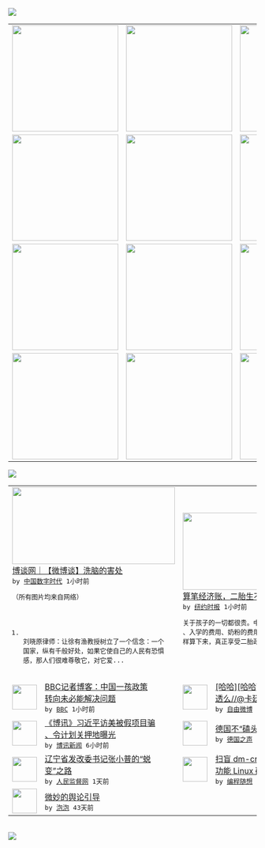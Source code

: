 

<a href="https://github.com/greatfire/z/raw/master/FreeBrowser.apk"><img src="https://raw.githubusercontent.com/greatfire/wiki/master/x/header.png" /></a><table><tr><td width="262" align="center" valign="center"><a href="https://github.com/greatfire/wiki/wiki/nyt" title="纽约时报中文网 国际纵览"><img src="https://raw.githubusercontent.com/greatfire/wiki/master/x/nyt_flag.png" width="215"/></a></td><td width="262" align="center" valign="center"><a href="https://github.com/greatfire/wiki/wiki/dw" title=""><img src="https://raw.githubusercontent.com/greatfire/wiki/master/x/dw_flag.png" width="215"/></a></td><td width="262" align="center" valign="center"><a href="https://github.com/greatfire/wiki/wiki/rmjd" title=""><img src="https://raw.githubusercontent.com/greatfire/wiki/master/x/rmjd_flag.png" width="215"/></a></td></tr><tr><td width="262" align="center" valign="center"><a href="https://github.com/paopaonetizen/website" title="泡泡 - 未经审查的互联网信息"><img src="https://raw.githubusercontent.com/greatfire/wiki/master/x/pp_flag.png" width="215"/></a></td><td width="262" align="center" valign="center"><a href="https://github.com/getlantern/mirror" title="以及自由微博和GreatFire.org官方中文论坛"><img src="https://raw.githubusercontent.com/greatfire/wiki/master/x/lantern_flag.png" width="215"/></a></td><td width="262" align="center" valign="center"><a href="https://github.com/cdtmirrors/m/" title=""><img src="https://raw.githubusercontent.com/greatfire/wiki/master/x/cdt_flag.png" width="215"/></a></td></tr><tr><td width="262" align="center" valign="center"><a href="https://github.com/program-think/blog" title="编程随想的博客"><img src="https://raw.githubusercontent.com/greatfire/wiki/master/x/pt_flag.png" width="215"/></a></td><td width="262" align="center" valign="center"><a href="https://github.com/greatfire/wiki/wiki/bbc" title=""><img src="https://raw.githubusercontent.com/greatfire/wiki/master/x/bbc_flag.png" width="215"/></a></td><td width="262" align="center" valign="center"><a href="https://github.com/freeweibo/s" title="自由微博 - 匿名和不受屏蔽的新浪微博搜索"><img src="https://raw.githubusercontent.com/greatfire/wiki/master/x/fw_flag.png" width="215"/></a></td></tr><tr><td width="262" align="center" valign="center"><a href="https://github.com/greatfire/wiki/wiki/google" title=""><img src="https://raw.githubusercontent.com/greatfire/wiki/master/x/google_flag.png" width="215"/></a></td><td width="262" align="center" valign="center"><a href="https://github.com/bxnews/boxun" title=""><img src="https://raw.githubusercontent.com/greatfire/wiki/master/x/bx_flag.png" width="215"/></a></td><td width="262" align="center" valign="center"><a href="https://github.com/greatfire/wiki/wiki/open-source" title="欢迎访问GreatFire.org开发者项目网站"><img src="https://raw.githubusercontent.com/greatfire/wiki/master/x/open-source_flag.png" width="215"/></a></td></tr></table><img src="https://raw.githubusercontent.com/greatfire/wiki/master/x/newsfeed text.png" /><table cols="4"><tr><td colspan="2" width="380"><a href="http://feedproxy.google.com/~r/chinadigitaltimes/IyPt/~3/BK1yHsbuDiE/"><img src="http://chinadigitaltimes.net/chinese/files/2015/10/btw11.jpg" width="330" height="156"/></a></br><a href="http://feedproxy.google.com/~r/chinadigitaltimes/IyPt/~3/BK1yHsbuDiE/">博谈网｜【微博谈】洗脑的害处</a></br><kbd> by <a href="http://chinadigitaltimes.net/chinese/">中国数字时代</a> 1小时前 </kbd></br><pre>（所有图片均来自网络）
  

  
1. <br/>刘晓原律师：让徐有渔教授树立了一个信念：一个<br/>国家，纵有千般好处，如果它使自己的人民有恐惧<br/>感，那人们很难尊敬它，对它爱...</pre></td><td colspan="2" width="380"><a href="https://d3qlz4p8smvoli.cloudfront.net/china/20151030/c30chinaprofile/"><img src="https://raw.githubusercontent.com/greatfire/wiki/master/x/nyt_logo_b.png" width="330" height="156"/></a></br><a href="https://d3qlz4p8smvoli.cloudfront.net/china/20151030/c30chinaprofile/">算笔经济账，二胎生不起</a></br><kbd> by <a href="http://m.cn.nytimes.com/">纽约时报</a> 1小时前 </kbd></br><pre>关于孩子的一切都很贵。中产阶级家庭要考虑入托<br/>、入学的费用、奶粉的费用、保姆的费用等等。这<br/>样算下来，真正享受二胎政策</pre></td></tr><tr><td><img src="http://a.files.bbci.co.uk/worldservice/live/assets/images/2015/10/30/151030053042_china_one_child_policy_144x81__nocredit.jpg" width="50" height="50"/></td><td width="280"><a href="http://www.bbc.com/zhongwen/simp/china/2015/10/151030_china_one_child_policy_review">BBC记者博客：中国一孩政策<br/>转向未必能解决问题</a></br><kbd> by <a href="http://www.bbc.co.uk/zhongwen/simp">BBC</a> 1小时前 </kbd></td><td><img src="https://raw.githubusercontent.com/greatfire/wiki/master/x/fw_logo.png" width="50" height="50"/></td><td width="280"><a href="https://freeweibo.com/weibo/3903616823601868">[哈哈][哈哈]话不要说辣么<br/>透么//@卡廷森林_j...</a></br><kbd> by <a href="https://freeweibo.com/">自由微博</a> 2小时前 </kbd></td></tr><tr><td><img src="http://www.boxun.com/news/images/2015/10/201510301250china1.jpg" width="50" height="50"/></td><td width="280"><a href="http://www.boxun.com/news/gb/china/2015/10/201510301250.shtml">《博讯》习近平访美被假项目骗<br/>、令计划关押地曝光</a></br><kbd> by <a href="http://www.boxun.com">博讯新闻</a> 6小时前 </kbd></td><td><img src="http://www.dw.com/image/0,,18813832_302,00.jpg" width="50" height="50"/></td><td width="280"><a href="http://dw.com/p/1Gwrq?maca=chi-GK-text-greatfire-all-chinese-15625-xml-mrss">德国不“磕头” 照样很重要</a></br><kbd> by <a href="http://dw.de">德国之声</a> 10小时前 </kbd></td></tr><tr><td><img src="http://www.rmjdw.com/uploads/allimg/151029/0Q95B362-0.jpg" width="50" height="50"/></td><td width="280"><a href="http://www.rmjdw.com//fanfuqianshao/20151029/15225.html">辽宁省发改委书记张小普的“蜕<br/>变”之路 </a></br><kbd> by <a href="http://www.rmjdw.com/">人民监督网</a> 1天前 </kbd></td><td><img src="https://raw.githubusercontent.com/greatfire/wiki/master/x/pt_logo.png" width="50" height="50"/></td><td width="280"><a href="http://feedproxy.google.com/~r/programthink/~3/k9TA0Sb7Q7o/dm-crypt-cryptsetup.html">扫盲 dm-crypt——多<br/>功能 Linux 磁盘...</a></br><kbd> by <a href="http://program-think.blogspot.com">编程随想</a> 3天前 </kbd></td></tr><tr><td><img src="https://raw.githubusercontent.com/greatfire/wiki/master/x/pp_logo.png" width="50" height="50"/></td><td width="280"><a href="https://pao-pao.net/article/626">微妙的舆论引导</a></br><kbd> by <a href="https://pao-pao.net">泡泡</a> 43天前 </kbd></td></table></br><a href="https://github.com/greatfire/z/raw/master/FreeBrowser.apk"><img src="https://raw.githubusercontent.com/greatfire/wiki/master/x/download app.png" /></a>